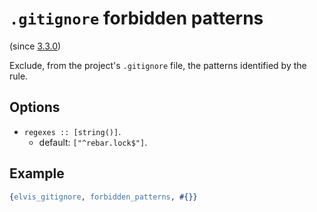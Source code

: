 # `.gitignore` forbidden patterns

(since [3.3.0](https://github.com/inaka/elvis_core/releases/tag/3.3.0))

Exclude, from the project's `.gitignore` file, the patterns identified by the rule.

## Options

- `regexes :: [string()]`.
  - default: `["^rebar.lock$"]`.

## Example

```erlang
{elvis_gitignore, forbidden_patterns, #{}}
```
